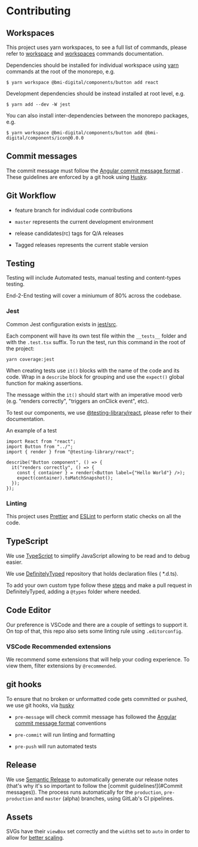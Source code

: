 # Contributing

## Workspaces

This project uses yarn workspaces, to see a full list of commands, please refer
to [workspace](https://classic.yarnpkg.com/en/docs/cli/workspace)
and [workspaces](https://classic.yarnpkg.com/en/docs/cli/workspaces) commands documentation.

Dependencies should be installed for individual workspace using [yarn](https://yarnpkg.com/) commands at the root of the
monorepo, e.g.

```shell
$ yarn workspace @bmi-digital/components/button add react
```

Development dependencies should be instead installed at root level, e.g.

```shell
$ yarn add --dev -W jest
```

You can also install inter-dependencies between the monorepo packages, e.g.

```shell
$ yarn workspace @bmi-digital/components/button add @bmi-digital/components/icon@0.0.0
```

## Commit messages

The commit message must follow
the [Angular commit message format](https://github.com/angular/angular/blob/master/CONTRIBUTING.md#-commit-message-guidelines)
. These guidelines are enforced by a git hook using [Husky](https://github.com/typicode/husky).

## Git Workflow

- feature branch for individual code contributions

- `master` represents the current development environment

- release candidates(rc) tags for Q/A releases

- Tagged releases represents the current stable version

## Testing

Testing will include Automated tests, manual testing and content-types testing.

End-2-End testing will cover a miniumum of 80% across the codebase.

### Jest

Common Jest configuration exists in [jest/src](jest/src).

Each component will have its own test file within the `__tests__` folder and with the `.test.tsx` suffix. To run the
test, run this command in the root of the project:

```shell
yarn coverage:jest
```

When creating tests use `it()` blocks with the name of the code and its code. Wrap in a `describe` block for grouping
and use the `expect()` global function for making assertions.

The message within the `it()` should start with an imperative mood verb (e.g. "renders correctly", "triggers an onClick
event", etc).

To test our components, we use [@testing-library/react](https://github.com/testing-library/react-testing-library),
please refer to their documentation.

An example of a test

```tsx
import React from "react";
import Button from "../";
import { render } from "@testing-library/react";

describe("Button component", () => {
  it("renders correctly", () => {
    const { container } = render(<Button label={"Hello World"} />);
    expect(container).toMatchSnapshot();
  });
});
```

### Linting

This project uses [Prettier](https://prettier.io/) and [ESLint](https://eslint.org/) to perform static checks on all the
code.

## TypeScript

We use [TypeScript](https://www.typescriptlang.org/) to simplify JavaScript allowing to be read and to debug easier.

We use [DefinitelyTyped](https://github.com/DefinitelyTyped/DefinitelyTyped) repository that holds declaration files (
\*.d.ts).

To add your own custom type follow
these [steps](https://github.com/DefinitelyTyped/DefinitelyTyped#how-can-i-contribute) and make a pull request in
DefinitelyTyped, adding a `@types` folder where needed.

## Code Editor

Our preference is VSCode and there are a couple of settings to support it. On top of that, this repo also sets some
linting rule using `.editorconfig`.

### VSCode Recommended extensions

We recommend some extensions that will help your coding experience. To view them, filter extensions by `@recommended`.

## git hooks

To ensure that no broken or unformatted code gets committed or pushed, we use git hooks,
via [husky](https://github.com/typicode/husky)

- `pre-message` will check commit message has followed
  the [Angular commit message format](https://github.com/angular/angular/blob/master/CONTRIBUTING.md#-commit-message-guidelines)
  conventions

- `pre-commit` will run linting and formatting

- `pre-push` will run automated tests

## Release

We use [Semantic Release](https://github.com/semantic-release/semantic-release) to automatically generate our release
notes (that's why it's so important to follow the [commit guidelines!](#Commit messages)). The process runs
automatically for the `production`, `pre-production` and `master` (alpha) branches, using GitLab's CI pipelines.

## Assets

SVGs have their `viewBox` set correctly and the `width`s set to `auto` in order to allow
for [better scaling](https://css-tricks.com/scale-svg/#option-3-use-inline-svg-and-the-latest-blink-firefox-browsers).

